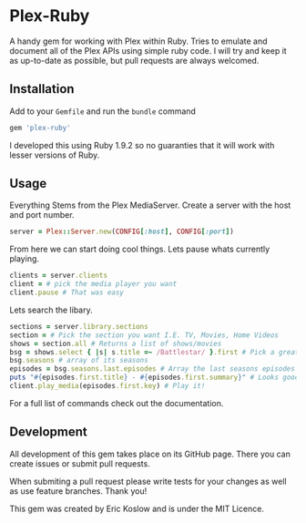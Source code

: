 # Plex-Ruby

A handy gem for working with Plex within Ruby.  Tries to emulate and document
all of the Plex APIs using simple ruby code.  I will try and keep it as
up-to-date as possible, but pull requests are always welcomed.


## Installation

Add to your `Gemfile` and run the `bundle` command

```ruby
gem 'plex-ruby'
```

I developed this using Ruby 1.9.2 so no guaranties that it will work with
lesser versions of Ruby.

## Usage

Everything Stems from the Plex MediaServer. Create a server with the host and
port number.

```ruby
server = Plex::Server.new(CONFIG[:host], CONFIG[:port])
```

From here we can start doing cool things. Lets pause whats currently playing.

```ruby
clients = server.clients
client = # pick the media player you want
client.pause # That was easy
````

Lets search the libary.

```ruby
sections = server.library.sections
section = # Pick the section you want I.E. TV, Movies, Home Videos
shows = section.all # Returns a list of shows/movies
bsg = shows.select { |s| s.title =~ /Battlestar/ }.first # Pick a great show
bsg.seasons # array of its seasons
episodes = bsg.seasons.last.episodes # Array the last seasons episodes
puts "#{episodes.first.title} - #{episodes.first.summary}" # Looks good
client.play_media(episodes.first.key) # Play it!
```

For a full list of commands check out the documentation.

## Development

All development of this gem takes place on its GitHub page. There you can
create issues or submit pull requests.

When submiting a pull request please write tests for your changes as well as
use feature branches. Thank you!

This gem was created by Eric Koslow and is under the MIT Licence.

